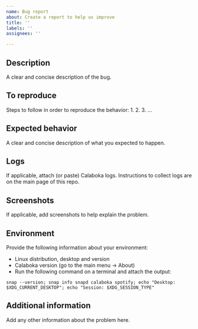 ```yaml
---
name: Bug report
about: Create a report to help us improve
title: ''
labels: ''
assignees: ''

---
```


## Description
A clear and concise description of the bug.

## To reproduce
Steps to follow in order to reproduce the behavior:
1. 
2. 
3. 
...

## Expected behavior
A clear and concise description of what you expected to happen.

## Logs
If applicable, attach (or paste) Calaboka logs. Instructions to collect logs are on the main page of this repo.

## Screenshots
If applicable, add screenshots to help explain the problem.

## Environment
Provide the following information about your environment:
- Linux distribution, desktop and version
- Calaboka version (go to the main menu -> About)
- Run the following command on a terminal and attach the output:
```Shell
snap --version; snap info snapd calaboka spotify; echo "Desktop: $XDG_CURRENT_DESKTOP"; echo "Session: $XDG_SESSION_TYPE"
```

## Additional information
Add any other information about the problem here.
